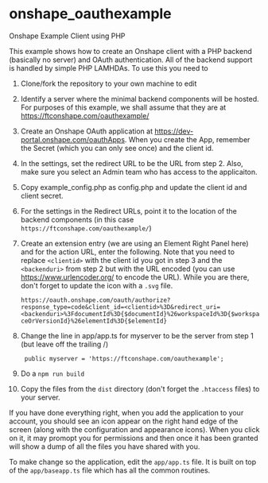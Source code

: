 # onshape_oauthexample
Onshape Example Client using PHP

This example shows how to create an Onshape client with a PHP backend (basically no server) and OAuth authentication.  All of the backend support is handled by simple PHP LAMHDAs.  To use this you need to

1. Clone/fork the repository to your own machine to edit
1. Identify a server where the minimal backend components will be hosted.  For purposes of this example, we shall assume that they are at https://ftconshape.com/oauthexample/
1. Create an Onshape OAuth application at https://dev-portal.onshape.com/oauthApps.  When you create the App, remember the Secret (which you can only see once) and the client id.
1. In the settings, set the redirect URL to be the URL from step 2.  Also, make sure you select an Admin team who has access to the applicaiton.
1. Copy example_config.php as config.php and update the client id and client secret.
1. For the settings in the Redirect URLs, point it to the location of the backend components (in this case `https://ftconshape.com/oauthexample/`)
1. Create an extension entry (we are using an Element Right Panel here) and for the action URL, enter the following.  Note that you need to replace `<clientid>` with the client id you got in step 3 and the `<backenduri>` from step 2 but with the URL encoded (you can use https://www.urlencoder.org/ to encode the URL).  While you are there, don't forget to update the icon with a `.svg` file.

     `https://oauth.onshape.com/oauth/authorize?response_type=code&client_id=<clientid>%3D&redirect_uri=<backenduri>%3FdocumentId%3D{$documentId}%26workspaceId%3D{$workspaceOrVersionId}%26elementId%3D{$elementId}`

1. Change the line in app/app.ts for myserver to be the server from step 1 (but leave off the trailing /)
   ```
    public myserver = 'https://ftconshape.com/oauthexample';
    ```     
1. Do a `npm run build` 
1. Copy the files from the `dist` directory (don't forget the `.htaccess` files) to your server.

If you have done everything right, when you add the application to your account, you should see an icon appear on the right hand edge of the screen (along with the configuration and appearance icons).  When you click on it, it may promopt you for permissions and then once it has been granted will show a dump of all the files you have shared with you.

To make change so the application, edit the `app/app.ts` file.  It is built on top of the `app/baseapp.ts` file which has all the common routines.
